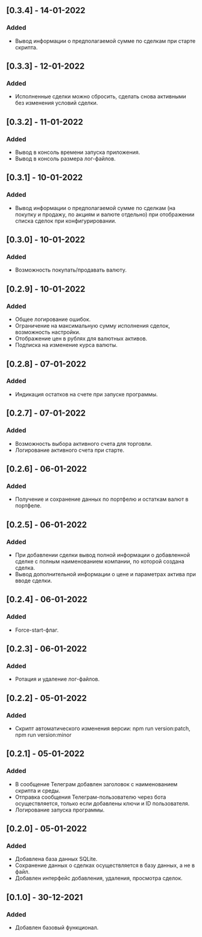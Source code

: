 ## [0.3.4] - 14-01-2022

### Added

- Вывод информации о предполагаемой сумме по сделкам при старте скрипта.

## [0.3.3] - 12-01-2022

### Added

- Исполненные сделки можно сбросить, сделать снова активными без изменения условий сделки.

## [0.3.2] - 11-01-2022

### Added

- Вывод в консоль времени запуска приложения.
- Вывод в консоль размера лог-файлов.

## [0.3.1] - 10-01-2022

### Added

- Вывод информации о предполагаемой сумме по сделкам (на покупку и продажу, по акциям и валюте отдельно) при отображении списка сделок при конфигурировании.

## [0.3.0] - 10-01-2022

### Added

- Возможность покупать/продавать валюту.

## [0.2.9] - 10-01-2022

### Added

- Общее логирование ошибок.
- Ограничение на максимальную сумму исполнения сделок, возможность настройки.
- Отображение цен в рублях для валютных активов.
- Подписка на изменение курса валюты.

## [0.2.8] - 07-01-2022

### Added

- Индикация остатков на счете при запуске программы.

## [0.2.7] - 07-01-2022

### Added

- Возможность выбора активного счета для торговли.
- Логирование активного счета при старте.

## [0.2.6] - 06-01-2022

### Added

- Получение и сохранение данных по портфелю и остаткам валют в портфеле.

## [0.2.5] - 06-01-2022

### Added

- При добавлении сделки вывод полной информации о добавленной сделке с полным наименованием компании, по которой создана сделка.
- Вывод дополнительной информации о цене и параметрах актива при вводе сделки.

## [0.2.4] - 06-01-2022

### Added

- Force-start-флаг.

## [0.2.3] - 06-01-2022

### Added

- Ротация и удаление лог-файлов.

## [0.2.2] - 05-01-2022

### Added

- Скрипт автоматического изменения версии: npm run version:patch, npm run version:minor

## [0.2.1] - 05-01-2022

### Added

- В сообщение Телеграм добавлен заголовок с наименованием скрипта и среды.
- Отправка сообщения Телеграм-пользователю через бота осуществляется, только если добавлены ключи и ID пользователя.
- Логирование запуска программы.

## [0.2.0] - 05-01-2022

### Added

- Добавлена база данных SQLite.
- Сохранение данных о сделках осуществляется в базу данных, а не в файл.
- Добавлен интерфейс добавления, удаления, просмотра сделок.

## [0.1.0] - 30-12-2021

### Added

- Добавлен базовый функционал.
